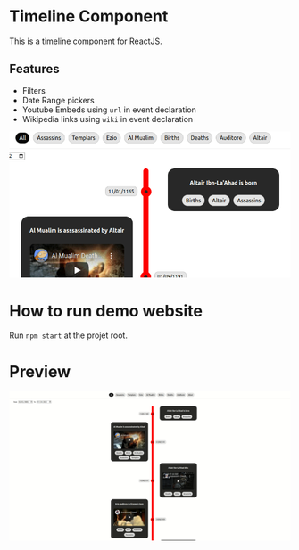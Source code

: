 # Timeline Component

This is a timeline component for ReactJS.

## Features
- Filters
- Date Range pickers
- Youtube Embeds using `url` in event declaration
- Wikipedia links using `wiki` in event declaration

![Preview](./filters.gif)

# How to run demo website

Run `npm start` at the projet root.

# Preview

![Preview](./preview.gif)